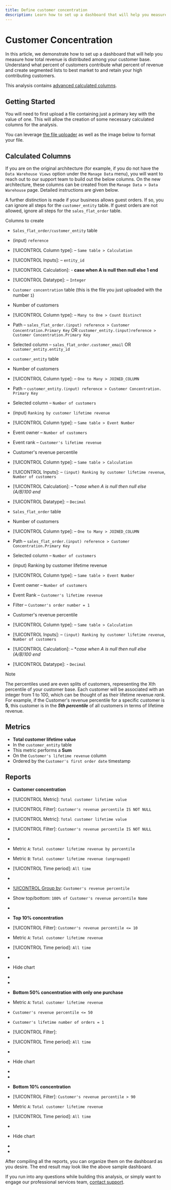 ```yaml
---
title: Define customer concentration
description: Learn how to set up a dashboard that will help you measure how total revenue is distributed among your customer base. 
---
```

# Customer Concentration

In this article, we demonstrate how to set up a dashboard that will help you measure how total revenue is distributed among your customer base. Understand what percent of customers contribute what percent of revenue and create segmented lists to best market to and retain your high contributing customers.

This analysis contains [advanced calculated columns](../data-warehouse-mgr/adv-calc-columns.md).

## Getting Started

You will need to first upload a file containing just a primary key with the value of one. This will allow the creation of some necessary calculated columns for the analysis.

You can leverage [the file uploader](../importing-data/connecting-data/using-file-uploader.md) as well as the image below to format your file.

## Calculated Columns

If you are on the original architecture (for example, if you do not have the `Data Warehouse Views` option under the `Manage Data` menu), you will want to reach out to our support team to build out the below columns. On the new architecture, these columns can be created from the `Manage Data > Data Warehouse` page. Detailed instructions are given below.

A further distinction is made if your business allows guest orders. If so, you can ignore all steps for the `customer_entity` table. If guest orders are not allowed, ignore all steps for the `sales_flat_order` table.

Columns to create

* `Sales_flat_order/customer_entity` table
* (input) `reference`
* [!UICONTROL Column type]: – `Same table > Calculation`
* [!UICONTROL Inputs]: – `entity_id`
* [!UICONTROL Calculation]: - **case when A is null then null else 1 end**
* [!UICONTROL Datatype]: – `Integer`

* `Customer concentration` table (this is the file you just uploaded with the number `1`)
* Number of customers
* [!UICONTROL Column type]: – `Many to One > Count Distinct`
* Path – `sales_flat_order.(input) reference > Customer Concentration.Primary Key` OR `customer_entity.(input)reference > Customer Concentration.Primary Key`
* Selected column – `sales_flat_order.customer_email` OR `customer_entity.entity_id`

* `customer_entity` table
* Number of customers
* [!UICONTROL Column type]: – `One to Many > JOINED_COLUMN`
* Path – `customer_entity.(input) reference > Customer Concentration. Primary Key`
* Selected column – `Number of customers`

* (input) `Ranking by customer lifetime revenue`
* [!UICONTROL Column type]: – `Same table > Event Number`
* Event owner – `Number of customers`
* Event rank – `Customer's lifetime revenue`

* Customer's revenue percentile
* [!UICONTROL Column type]: – `Same table > Calculation`
* [!UICONTROL Inputs]: – `(input) Ranking by customer lifetime revenue`, `Number of customers`
* [!UICONTROL Calculation]: – **case when A is null then null else (A/B)*100 end**
* [!UICONTROL Datatype]: – `Decimal`

* `Sales_flat_order` table
* Number of customers
* [!UICONTROL Column type]: – `One to Many > JOINED_COLUMN`
* Path – `sales_flat_order.(input) reference > Customer Concentration.Primary Key`
* Selected column – `Number of customers`

* (input) Ranking by customer lifetime revenue
* [!UICONTROL Column type]: – `Same table > Event Number`
* Event owner – `Number of customers`
* Event Rank – `Customer's lifetime revenue`
* Filter – `Customer's order number = 1`

* Customer's revenue percentile
* [!UICONTROL Column type]: – `Same table > Calculation`
* [!UICONTROL Inputs]: – `(input) Ranking by customer lifetime revenue`, `Number of customers`
* [!UICONTROL Calculation]: – **case when A is null then null else (A/B)*100 end**
* [!UICONTROL Datatype]: - `Decimal`

>[!NOTE]
>
>The percentiles used are even splits of customers, representing the Xth percentile of your customer base. Each customer will be associated with an integer from 1 to 100, which can be thought of as their lifetime revenue *rank*. For example, if the Customer's revenue percentile for a specific customer is **5**, this customer is in the ***5th percentile*** of all customers in terms of lifetime revenue.

## Metrics

* **Total customer lifetime value**
* In the `customer_entity` table
* This metric performs a **Sum**
* On the `Customer's lifetime revenue` column
* Ordered by the `Customer's first order date` timestamp

## Reports

* **Customer concentration**
* [!UICONTROL Metric]: `Total customer lifetime value`
* [!UICONTROL Filter]: `Customer's revenue percentile IS NOT NULL`

* [!UICONTROL Metric]: `Total customer lifetime value`
* [!UICONTROL Filter]: `Customer's revenue percentile IS NOT NULL`

* [!UICONTROL Group by]: `Independent`
* Metric `A`: `Total customer lifetime revenue by percentile`
* Metric `B`: `Total customer lifetime revenue (ungrouped)`
* [!UICONTROL Time period]: `All time`
* [!UICONTROL Interval]: `None`
* [!UICONTROL Group by]: `Customer's revenue percentile`
* Show top/bottom: `100% of Customer's revenue percentile Name`
* [!UICONTROL Chart type]: `Line`

* **Top 10% concentration**
* [!UICONTROL Filter]: `Customer's revenue percentile <= 10`

* Metric `A`: `Total customer lifetime revenue`
* [!UICONTROL Time period]: `All time`
* [!UICONTROL Interval]: `None`
* Hide chart
* [!UICONTROL Group by]: `Email`
* [!UICONTROL Chart type]: `Table`

* **Bottom 50% concentration with only one purchase**

* Metric `A`: `Total customer lifetime revenue`
* `Customer's revenue percentile <= 50`
* `Customer's lifetime number of orders = 1`
* [!UICONTROL Filter]:

* [!UICONTROL Time period]: `All time`
* [!UICONTROL Interval]: `None`
* Hide chart
* [!UICONTROL Group by]: `Email`
* [!UICONTROL Chart type]: `Table`

* **Bottom 10% concentration**
* [!UICONTROL Filter]: `Customer's revenue percentile > 90`

* Metric `A`: `Total customer lifetime revenue`
* [!UICONTROL Time period]: `All time`
* [!UICONTROL Interval]: `None`
* Hide chart
* [!UICONTROL Group by]: `Email`
* [!UICONTROL Chart type]: `Table`

After compiling all the reports, you can organize them on the dashboard as you desire. The end result may look like the above sample dashboard.

If you run into any questions while building this analysis, or simply want to engage our professional services team, [contact support](../../getting-started/support.md).
